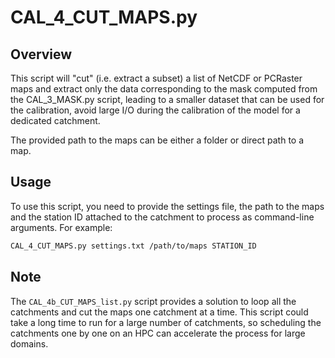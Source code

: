 # CAL_4_CUT_MAPS.py

## Overview

This script will "cut" (i.e. extract a subset) a list of NetCDF or PCRaster maps and extract only the data corresponding to the mask computed from the CAL_3_MASK.py script, leading to a smaller dataset that can be used for the calibration, avoid large I/O during the calibration of the model for a dedicated catchment.

The provided path to the maps can be either a folder or direct path to a map.

## Usage

To use this script, you need to provide the settings file, the path to the maps and the station ID attached to the catchment to process as command-line arguments. For example:

```bash
CAL_4_CUT_MAPS.py settings.txt /path/to/maps STATION_ID
```

## Note
The `CAL_4b_CUT_MAPS_list.py` script provides a solution to loop all the catchments and cut the maps one catchment at a time. This script could take a long time to run for a large number of catchments, so scheduling the catchments one by one on an HPC can accelerate the process for large domains.
